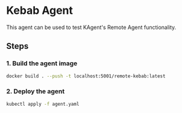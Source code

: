 # Kebab Agent

This agent can be used to test KAgent's Remote Agent functionality.

## Steps

### 1. Build the agent image

```bash
docker build . --push -t localhost:5001/remote-kebab:latest
```

### 2. Deploy the agent

```bash
kubectl apply -f agent.yaml
```
